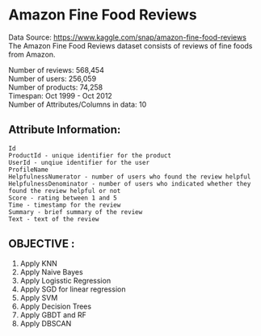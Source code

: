 # Amazon Fine Food Reviews

Data Source: https://www.kaggle.com/snap/amazon-fine-food-reviews<br>
The Amazon Fine Food Reviews dataset consists of reviews of fine foods from Amazon.

Number of reviews: 568,454<br>
Number of users: 256,059<br>
Number of products: 74,258<br>
Timespan: Oct 1999 - Oct 2012<br>
Number of Attributes/Columns in data: 10<br>

## Attribute Information:

    Id
    ProductId - unique identifier for the product
    UserId - unqiue identifier for the user
    ProfileName
    HelpfulnessNumerator - number of users who found the review helpful
    HelpfulnessDenominator - number of users who indicated whether they found the review helpful or not
    Score - rating between 1 and 5
    Time - timestamp for the review
    Summary - brief summary of the review
    Text - text of the review
    
## OBJECTIVE : 
  1. Apply KNN 
  2. Apply Naive Bayes
  3. Apply Logisstic Regression
  4. Apply SGD for linear regression
  5. Apply SVM
  6. Apply Decision Trees
  7. Apply GBDT and RF
  8. Apply DBSCAN
